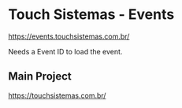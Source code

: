 # Touch Sistemas - Events

<https://events.touchsistemas.com.br/>

Needs a Event ID to load the event.

## Main Project

<https://touchsistemas.com.br/>
